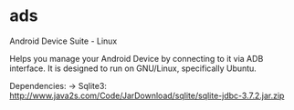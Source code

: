 # ads
Android Device Suite - Linux 

Helps you manage your Android Device by connecting to it via ADB interface. It is designed to run on GNU/Linux, specifically Ubuntu.

Dependencies:
-> Sqlite3: http://www.java2s.com/Code/JarDownload/sqlite/sqlite-jdbc-3.7.2.jar.zip
